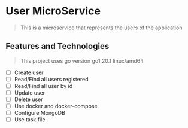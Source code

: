 # User MicroService
> This is a microservice that represents the users of the application

## Features and Technologies
> This project uses go version go1.20.1 linux/amd64

- [ ] Create user
- [ ] Read/Find all users registered
- [ ] Read/Find all user by id
- [ ] Update user
- [ ] Delete user
- [ ] Use docker and docker-compose
- [ ] Configure MongoDB
- [ ] Use task file
